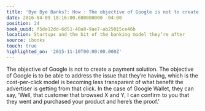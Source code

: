 ```yaml
---
title: 'Bye Bye Banks?: How : The objective of Google is not to create a payment solution.…'
date: 2016-04-09 18:16:00.600000000 -04:00
position: 24
book_uuid: f5de12dd-6d51-40a8-9ae7-ab25015ce46b
location: Startups and the bit of the banking model they’re after
source: ibooks
touch: true
highlighted_on: '2015-11-10T00:00:00.000Z'
---
```


The objective of Google is not to create a payment solution. The objective of Google is to be able to address the issue that they’re having, which is the cost-per-click model is becoming less transparent of what benefit the advertiser is getting from that click.
In the case of Google Wallet, they can say, ‘Well, that customer that browsed X and Y, I can confirm to you that they went and purchased your product and here’s the proof.’